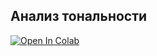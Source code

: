 ## Анализ тональности 


<a target="_blank" href="https://colab.research.google.com/github/knapweedss/TextMining_HSE/blob/main/autumn_2024/sem10/sem10sentiment.ipynb">
  <img src="https://colab.research.google.com/assets/colab-badge.svg" alt="Open In Colab"/>
</a>
